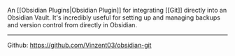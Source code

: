 An [[Obsidian Plugins|Obsidian Plugin]] for integrating [[Git]] directly into an Obsidian Vault. It's incredibly useful for setting up and managing backups and version control from directly in Obsidian.  

---

Github: https://github.com/Vinzent03/obsidian-git